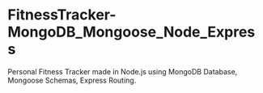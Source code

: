 # FitnessTracker-MongoDB_Mongoose_Node_Express
Personal Fitness Tracker made in Node.js using MongoDB Database, Mongoose Schemas, Express Routing.
